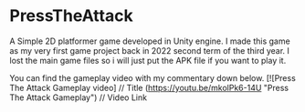 # PressTheAttack

A Simple 2D platformer game developed in Unity engine. I made this game as my very first game project back in 2022 second term of the third year. I lost the main game files so i will just put the APK file if you want to play it.

You can find the gameplay video with my commentary down below.
[![Press The Attack Gameplay video]          // Title
(https://youtu.be/mkolPk6-14U "Press The Attack Gameplay")    // Video Link
